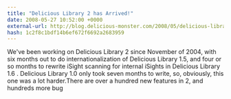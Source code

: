 ```yaml
---
title: "Delicious Library 2 has Arrived!"
date: 2008-05-27 10:52:00 +0000
external-url: http://blog.delicious-monster.com/2008/05/delicious-library-2-has-arrived.html
hash: 1c2f8c1bdf14b6ef672f6692a2683959
---
```


We've been working on Delicious Library 2 since November of 2004, with six months out to do internationalization of Delicious Library 1.5, and four or so months to rewrite iSight scanning for internal iSights in Delicious Library 1.6 . Delicious Library 1.0 only took seven months to write, so, obviously, this one was a lot harder.There are over a hundred new features in 2, and hundreds more bug
